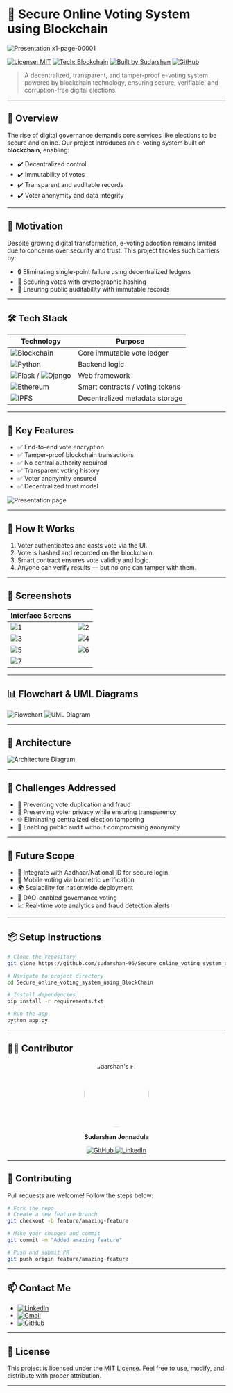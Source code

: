 # 🔐 Secure Online Voting System using Blockchain
![Presentation x1-page-00001](https://github.com/user-attachments/assets/7d55a08a-ad08-4137-a209-b017e8098004)

[![License: MIT](https://img.shields.io/badge/License-MIT-blue.svg)](LICENSE)
[![Tech: Blockchain](https://img.shields.io/badge/Tech-Blockchain-blue?logo=blockchain)](#-tech-stack)
[![Built by Sudarshan](https://img.shields.io/badge/Built%20by-Sudarshan%20Jonnadula-orange)](https://www.linkedin.com/in/sudarshan-jonnadula-3100671aa/)
[![GitHub](https://img.shields.io/badge/GitHub-sudarshan--96-black?logo=github)](https://github.com/sudarshan-96)

> A decentralized, transparent, and tamper-proof e-voting system powered by blockchain technology, ensuring secure, verifiable, and corruption-free digital elections.

---

## 🚀 Overview

The rise of digital governance demands core services like elections to be secure and online. Our project introduces an e-voting system built on **blockchain**, enabling:

- ✔️ Decentralized control
- ✔️ Immutability of votes
- ✔️ Transparent and auditable records
- ✔️ Voter anonymity and data integrity

---

## 🧠 Motivation

Despite growing digital transformation, e-voting adoption remains limited due to concerns over security and trust. This project tackles such barriers by:

- 🔒 Eliminating single-point failure using decentralized ledgers
- 🔐 Securing votes with cryptographic hashing
- 📖 Ensuring public auditability with immutable records

---

## 🛠️ Tech Stack

| Technology         | Purpose                                  |
|-------------------|-------------------------------------------|
| ![Blockchain](https://img.shields.io/badge/-Blockchain-121212?logo=bitcoin&logoColor=white) | Core immutable vote ledger      |
| ![Python](https://img.shields.io/badge/-Python-3776AB?logo=python&logoColor=white) | Backend logic                   |
| ![Flask](https://img.shields.io/badge/-Flask-000000?logo=flask&logoColor=white) / ![Django](https://img.shields.io/badge/-Django-092E20?logo=django&logoColor=white) | Web framework                   |
| ![Ethereum](https://img.shields.io/badge/-Ethereum-3C3C3D?logo=ethereum&logoColor=white) | Smart contracts / voting tokens |
| ![IPFS](https://img.shields.io/badge/-IPFS-65C2CB?logo=ipfs&logoColor=white) | Decentralized metadata storage  |

---

## 📌 Key Features

- ✅ End-to-end vote encryption
- ✅ Tamper-proof blockchain transactions
- ✅ No central authority required
- ✅ Transparent voting history
- ✅ Voter anonymity ensured
- ✅ Decentralized trust model

![Presentation page](https://github.com/user-attachments/assets/cf7efc12-5cce-464b-8eac-550dfd365272)

---

## 🧪 How It Works

1. Voter authenticates and casts vote via the UI.
2. Vote is hashed and recorded on the blockchain.
3. Smart contract ensures vote validity and logic.
4. Anyone can verify results — but no one can tamper with them.

---

## 📸 Screenshots

| Interface Screens |        |
|-------------------|--------|
| ![1](https://github.com/user-attachments/assets/912f4d0d-f20d-44b4-9827-1a293d18f621) | ![2](https://github.com/user-attachments/assets/7acc71e1-3e42-4553-b6a4-822436011cf9) |
| ![3](https://github.com/user-attachments/assets/4b770d30-e688-4993-8eb4-66bcd9133c50) | ![4](https://github.com/user-attachments/assets/a3daf43e-5090-48b4-ad75-8365ccea3607) |
| ![5](https://github.com/user-attachments/assets/e2f05882-5572-49ac-910b-0384e26a511c) | ![6](https://github.com/user-attachments/assets/a1cbac61-09d7-402a-821f-213d7b204fcc) |
| ![7](https://github.com/user-attachments/assets/1276dabd-9ce0-44c6-9cae-5bb17ea318ec) |        |

---

## 📊 Flowchart & UML Diagrams

![Flowchart](https://github.com/user-attachments/assets/c49a7387-83c6-4338-a7a1-c52c3f0d9ca8)
![UML Diagram](https://github.com/user-attachments/assets/225c3fcf-53be-4718-9e22-3f8bdcba1e66)

---

## 🧱 Architecture

![Architecture Diagram](https://github.com/user-attachments/assets/38973568-847e-4471-98d4-ff15c50e6966)

---

## 🧪 Challenges Addressed

- 🧠 Preventing vote duplication and fraud
- 🔐 Preserving voter privacy while ensuring transparency
- 🌐 Eliminating centralized election tampering
- 🔎 Enabling public audit without compromising anonymity

---

## 🔮 Future Scope

- 🔁 Integrate with Aadhaar/National ID for secure login
- 📲 Mobile voting via biometric verification
- 🌍 Scalability for nationwide deployment
- 🧾 DAO-enabled governance voting
- 📈 Real-time vote analytics and fraud detection alerts

---

## 📦 Setup Instructions

```bash
# Clone the repository
git clone https://github.com/sudarshan-96/Secure_online_voting_system_using_BlockChain.git

# Navigate to project directory
cd Secure_online_voting_system_using_BlockChain

# Install dependencies
pip install -r requirements.txt

# Run the app
python app.py
````

---

## 👨‍💻 Contributor

<p align="center">
  <img src="https://github.com/user-attachments/assets/c5c7b921-f73c-42b8-8c4f-7d116ad83ff0" width="150" height="150" alt="Sudarshan's Photo" style="border-radius: 50%;">
</p>

<p align="center">
  <b>Sudarshan Jonnadula</b>  
</p>

<p align="center">
  <a href="https://github.com/sudarshan-96">
    <img src="https://img.shields.io/badge/GitHub-181717?style=for-the-badge&logo=github&logoColor=white" alt="GitHub" />
  </a>
  <a href="https://www.linkedin.com/in/sudarshan-jonnadula-3100671aa/">
    <img src="https://img.shields.io/badge/LinkedIn-0077B5?style=for-the-badge&logo=linkedin&logoColor=white" alt="LinkedIn" />
  </a>
</p>

---

## 🤝 Contributing

Pull requests are welcome! Follow the steps below:

```bash
# Fork the repo
# Create a new feature branch
git checkout -b feature/amazing-feature

# Make your changes and commit
git commit -m "Added amazing feature"

# Push and submit PR
git push origin feature/amazing-feature
```

---

## 📫 Contact Me

* [![LinkedIn](https://img.shields.io/badge/-LinkedIn-0077B5?logo=linkedin\&logoColor=white)](https://www.linkedin.com/in/sudarshan-jonnadula-3100671aa/)
* [![Gmail](https://img.shields.io/badge/-Email-D14836?logo=gmail\&logoColor=white)](mailto:sudarshan929690@gmail.com)
* [![GitHub](https://img.shields.io/badge/-GitHub-181717?logo=github\&logoColor=white)](https://github.com/sudarshan-96)

---

## 📄 License

This project is licensed under the [MIT License](LICENSE).
Feel free to use, modify, and distribute with proper attribution.

---

```
